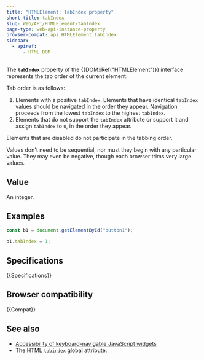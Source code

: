 ```yaml
---
title: "HTMLElement: tabIndex property"
short-title: tabIndex
slug: Web/API/HTMLElement/tabIndex
page-type: web-api-instance-property
browser-compat: api.HTMLElement.tabIndex
sidebar:
  - apiref:
      - HTML DOM
---
```


The **`tabIndex`** property of the
{{DOMxRef("HTMLElement")}} interface represents the tab order of the current element.

Tab order is as follows:

1. Elements with a positive `tabIndex`. Elements that have identical
   `tabIndex` values should be navigated in the order they appear. Navigation
   proceeds from the lowest `tabIndex` to the highest `tabIndex`.
2. Elements that do not support the `tabIndex` attribute or support it and
   assign `tabIndex` to `0`, in the order they appear.

Elements that are disabled do not participate in the tabbing order.

Values don't need to be sequential, nor must they begin with any particular value. They
may even be negative, though each browser trims very large values.

## Value

An integer.

## Examples

```js
const b1 = document.getElementById("button1");

b1.tabIndex = 1;
```

## Specifications

{{Specifications}}

## Browser compatibility

{{Compat}}

## See also

- [Accessibility of keyboard-navigable JavaScript widgets](/en-US/docs/Web/Accessibility/Guides/Keyboard-navigable_JavaScript_widgets)
- The HTML
  [`tabindex`](/en-US/docs/Web/HTML/Reference/Global_attributes/tabindex)
  global attribute.
